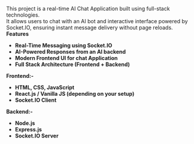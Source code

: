 This project is a real-time AI Chat Application built using full-stack technologies.<br />
It allows users to chat with an AI bot and interactive interface powered by Socket.IO, ensuring instant message delivery without page reloads.
<br />
<b>Features<b><br />
<ul>
<li>Real-Time Messaging using Socket.IO</li>

<li>AI-Powered Responses from an AI backend</li>

<li>Modern Frontend UI for chat Application</li>

<li>Full Stack Architecture (Frontend + Backend)</li>

</ul>


<b>Frontend:-</b>

<ul>
  <li>HTML, CSS, JavaScript</li>
  <li>React.js / Vanilla JS (depending on your setup)</li>
  <li>Socket.IO Client</li>
  
</ul>

<b>Backend:-</b>
<ul>
<li>Node.js</li>
<li>Express.js</li>
<li>Socket.IO Server</li>  
</ul>



